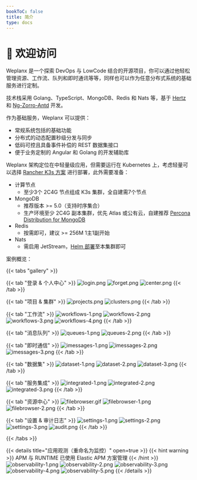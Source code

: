 ```yaml
---
bookToC: false
title: 简介
type: docs
---
```


# 👋 欢迎访问

Weplanx 是一个探索 DevOps 与 LowCode 结合的开源项目，你可以通过他轻松管理资源、工作流、队列和即时通讯等等，同样也可以作为任意分布式系统的基础服务进行定制。

技术栈采用 Golang、TypeScript、MongoDB、Redis 和 Nats 等，基于 [Hertz](https://github.com/cloudwego/hertz) 和 [Ng-Zorro-Antd](https://github.com/NG-ZORRO/ng-zorro-antd) 开发。

作为基础服务，Weplanx 可以提供：

- 常规系统包括的基础功能
- 分布式的动态配置秒级分发与同步
- 低码可控且具备事件补偿的 REST 数据集接口
- 便于业务定制的 Angular 和 Golang 的开发辅助库

Weplanx 架构定位在中轻量级应用，但需要运行在 Kubernetes 上，考虑轻量可以选择 [Rancher K3s 方案](https://www.rancher.com/products/k3s) 进行部署，此外需要准备：

- 计算节点
  - 至少3个 2C4G 节点组成 K3s 集群，全自建需7个节点
- MongoDB
  - 推荐版本 >= 5.0（支持时序集合）
  - 生产环境至少 2C4G 副本集群，优先 Atlas 或公有云，自建推荐 [Percona Distribution for MongoDB](https://docs.percona.com/percona-distribution-for-mongodb/6.0/?_gl=1*1xck7lp*_gcl_au*NzQ1MjkwMTI4LjE2OTU4NjE5MDM.*_ga*OTA4OTcwMDcyLjE2OTU4NjE5MDU.*_ga_DXWV0B7PSN*MTY5NjQyOTY1Ni42LjEuMTY5NjQyOTY4NC4zMi4wLjA.)
- Redis
  - 按需即可，建议 >= 256M 1主1副开始
- Nats
  - 需启用 JetStream，[Helm 部署](https://docs.nats.io/running-a-nats-service/nats-kubernetes)至本集群即可

案例概览：

{{< tabs "gallery" >}}

{{< tab "登录 & 个人中心" >}}
![login.png](/images/login.png)
![forget.png](/images/forget.png)
![center.png](/images/center.png)
{{< /tab >}}

{{< tab "项目 & 集群" >}}
![projects.png](/images/projects.png)
![clusters.png](/images/clusters.png)
{{< /tab >}}

{{< tab "工作流" >}}
![workflows-1.png](/images/workflows-1.png)
![workflows-2.png](/images/workflows-2.png)
![workflows-3.png](/images/workflows-3.png)
![workflows-4.png](/images/workflows-4.png)
{{< /tab >}}

{{< tab "消息队列" >}}
![queues-1.png](/images/queues-1.png)
![queues-2.png](/images/queues-2.png)
{{< /tab >}}

{{< tab "即时通信" >}}
![imessages-1.png](/images/imessages-1.png)
![imessages-2.png](/images/imessages-2.png)
![imessages-3.png](/images/imessages-3.png)
{{< /tab >}}

{{< tab "数据集" >}}
![dataset-1.png](/images/dataset-1.png)
![dataset-2.png](/images/dataset-2.png)
![dataset-3.png](/images/dataset-3.png)
{{< /tab >}}


{{< tab "服务集成" >}}
![integrated-1.png](/images/integrated-1.png)
![integrated-2.png](/images/integrated-2.png)
![integrated-3.png](/images/integrated-3.png)
{{< /tab >}}

{{< tab "资源中心" >}}
![filebrowser.gif](/images/filebrowser.gif)
![filebrowser-1.png](/images/filebrowser-1.png)
![filebrowser-2.png](/images/filebrowser-2.png)
{{< /tab >}}

{{< tab "设置 & 审计日志" >}}
![settings-1.png](/images/settings-1.png)
![settings-2.png](/images/settings-2.png)
![settings-3.png](/images/settings-3.png)
![audit.png](/images/audit.png)
{{< /tab >}}

{{< /tabs >}}

{{< details title="应用观测（重命名为监控）" open=true >}}
{{< hint warning >}}
APM 与 RUNTIME 已使用 Elastic APM 方案管理
{{< /hint >}}
![observability-1.png](/images/observability-1.png)
![observability-2.png](/images/observability-2.png)
![observability-3.png](/images/observability-3.png)
![observability-4.png](/images/observability-4.png)
![observability-5.png](/images/observability-5.png)
{{< /details >}}
